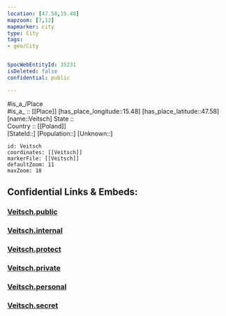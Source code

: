 ```yaml
---
location: [47.58,15.48] 
mapzoom: [7,12] 
mapmarker: city 
type: City
tags:
- geo/City


SpocWebEntityId: 35231
isDeleted: false
confidential: public

---
```

#is_a_/Place  
#is_a_ :: [[Place]] 
[has_place_longitude::15.48] 
[has_place_latitude::47.58] 
[name::Veitsch] 
State ::  
Country :: [[Poland]]  
[StateId::] 
[Population::] 
[Unknown::] 


```leaflet
id: Veitsch
coordinates: [[Veitsch]] 
markerFile: [[Veitsch]] 
defaultZoom: 11 
maxZoom: 18
```


## Confidential Links & Embeds: 

### [Veitsch.public](/_public/\Earth\Continent\Europe\Europe~Central\Austria\Austrias_States\Steiermark\CityVeitsch.public.md) 

### [Veitsch.internal](/_internal/\Earth\Continent\Europe\Europe~Central\Austria\Austrias_States\Steiermark\CityVeitsch.internal.md) 

### [Veitsch.protect](/_protect/\Earth\Continent\Europe\Europe~Central\Austria\Austrias_States\Steiermark\CityVeitsch.protect.md) 

### [Veitsch.private](/_private/\Earth\Continent\Europe\Europe~Central\Austria\Austrias_States\Steiermark\CityVeitsch.private.md) 

### [Veitsch.personal](/_personal/\Earth\Continent\Europe\Europe~Central\Austria\Austrias_States\Steiermark\CityVeitsch.personal.md) 

### [Veitsch.secret](/_secret/\Earth\Continent\Europe\Europe~Central\Austria\Austrias_States\Steiermark\CityVeitsch.secret.md)

